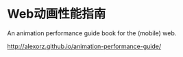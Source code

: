 Web动画性能指南
===========================

An animation performance guide book for the (mobile) web.

http://alexorz.github.io/animation-performance-guide/
